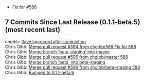 * Fix for [#588](https://github.com/chgibb/PHAT/issues/588)  

## 7 Commits Since Last Release (0.1.1-beta.5) (most recent last)  
chgibb: [Save logrecord after completion](https://github.com/chgibb/PHAT/commit/95ffb7095cfe221b754a37b822ea30e5e979431d)  
Chris Gibb: [Merge pull request #594 from chgibb/588  Fix for 588](https://github.com/chgibb/PHAT/commit/6097ace79fe3a541de955453cd5605de6347e9e9)  
Chris Gibb: [Merge branch 'beta-staging' into master](https://github.com/chgibb/PHAT/commit/6a91de146e75a62c4c20a81df8a03e04cb2c2ee0)  
Chris Gibb: [Merge pull request #595 from chgibb/master  588](https://github.com/chgibb/PHAT/commit/4fa767a1f82898d90b34929588e8060f7cf6c645)  
Chris Gibb: [Merge branch 'beta' into beta-staging](https://github.com/chgibb/PHAT/commit/8355a6016d8589585b7f30597484dd029a768a20)  
Chris Gibb: [Merge pull request #596 from chgibb/beta-staging  588](https://github.com/chgibb/PHAT/commit/dc29398ef0883bb115b3d1ce9e8d071c83ecb956)  
Chris Gibb: [Bumped to 0.1.1-beta.6](https://github.com/chgibb/PHAT/commit/984a87bddaf69ab2de99c675b7c18ef4a099b320)  
